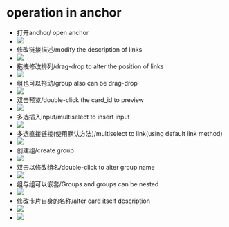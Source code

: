 # operation in anchor
- 打开anchor/ open anchor
- <img src="https://s3.ax1x.com/2021/02/20/y5f0IA.gif">
- 修改链接描述/modify the description of links
- <img src="https://s3.ax1x.com/2021/02/20/y5fwad.gif">
- 拖拽修改排列/drag-drop to alter the position of links
- <img src="https://s3.ax1x.com/2021/02/20/y5fdVH.gif">
- 组也可以拖动/group also can be drag-drop
- <img src="https://s3.ax1x.com/2021/02/20/y5fDPI.gif">
- 双击预览/double-click the card_id to preview
- <img src="https://s3.ax1x.com/2021/02/20/y5fUqe.gif">
- 多选插入input/multiselect to insert input
- <img src="https://s3.ax1x.com/2021/02/20/y5fsRP.gif">
- 多选直接链接(使用默认方法)/multiselect to link(using default link method)
- <img src="https://s3.ax1x.com/2021/02/20/y5frGt.gif">
- 创建组/create group
- ![](https://z3.ax1x.com/2021/05/16/ggm47d.png)
- 双击以修改组名/double-click to alter group name
- ![](https://z3.ax1x.com/2021/05/16/ggneE9.gif)
- 组与组可以嵌套/Groups and groups can be nested
- ![](https://z3.ax1x.com/2021/05/16/ggnYEd.gif)
- 修改卡片自身的名称/alter card itself description
- ![](https://z3.ax1x.com/2021/05/16/gge2Zj.png)
- ![](https://z3.ax1x.com/2021/05/16/ggm00J.gif)